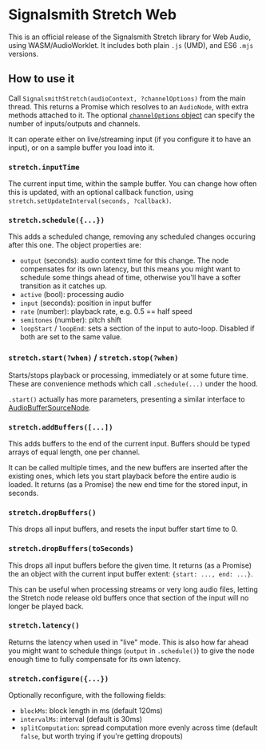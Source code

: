 # Signalsmith Stretch Web

This is an official release of the Signalsmith Stretch library for Web Audio, using WASM/AudioWorklet.  It includes both plain `.js` (UMD), and ES6 `.mjs` versions.

## How to use it

Call `SignalsmithStretch(audioContext, ?channelOptions)` from the main thread.  This returns a Promise which resolves to an `AudioNode`, with extra methods attached to it.  The optional [`channelOptions` object](https://developer.mozilla.org/en-US/docs/Web/API/AudioWorkletNode/AudioWorkletNode#options) can specify the number of inputs/outputs and channels.

It can operate either on live/streaming input (if you configure it to have an input), or on a sample buffer you load into it.

### `stretch.inputTime`

The current input time, within the sample buffer.  You can change how often this is updated, with an optional callback function, using `stretch.setUpdateInterval(seconds, ?callback)`.

### `stretch.schedule({...})`

This adds a scheduled change, removing any scheduled changes occuring after this one.  The object properties are:

* `output` (seconds): audio context time for this change.  The node compensates for its own latency, but this means you might want to schedule some things ahead of time, otherwise you'll have a softer transition as it catches up.
* `active` (bool): processing audio
* `input` (seconds): position in input buffer
* `rate` (number): playback rate, e.g. 0.5 == half speed
* `semitones` (number): pitch shift
* `loopStart` / `loopEnd`: sets a section of the input to auto-loop.  Disabled if both are set to the same value.

### `stretch.start(?when)` / `stretch.stop(?when)`

Starts/stops playback or processing, immediately or at some future time.  These are convenience methods which call `.schedule(...)` under the hood.

`.start()` actually has more parameters, presenting a similar interface to [AudioBufferSourceNode](https://developer.mozilla.org/en-US/docs/Web/API/AudioBufferSourceNode/start).

### `stretch.addBuffers([...])`

This adds buffers to the end of the current input.  Buffers should be typed arrays of equal length, one per channel.

It can be called multiple times, and the new buffers are inserted after the existing ones, which lets you start playback before the entire audio is loaded.  It returns (as a Promise) the new end time for the stored input, in seconds.

### `stretch.dropBuffers()`

This drops all input buffers, and resets the input buffer start time to 0.

### `stretch.dropBuffers(toSeconds)`

This drops all input buffers before the given time.  It returns (as a Promise) the an object with the current input buffer extent: `{start: ..., end: ...}`.

This can be useful when processing streams or very long audio files, letting the Stretch node release old buffers once that section of the input will no longer be played back.

### `stretch.latency()`

Returns the latency when used in "live" mode.  This is also how far ahead you might want to schedule things (`output` in `.schedule()`) to give the node enough time to fully compensate for its own latency.

### `stretch.configure({...})`

Optionally reconfigure, with the following fields:

* `blockMs`: block length in ms (default 120ms)
* `intervalMs`: interval (default is 30ms)
* `splitComputation`: spread computation more evenly across time (default `false`, but worth trying if you're getting dropouts) 
